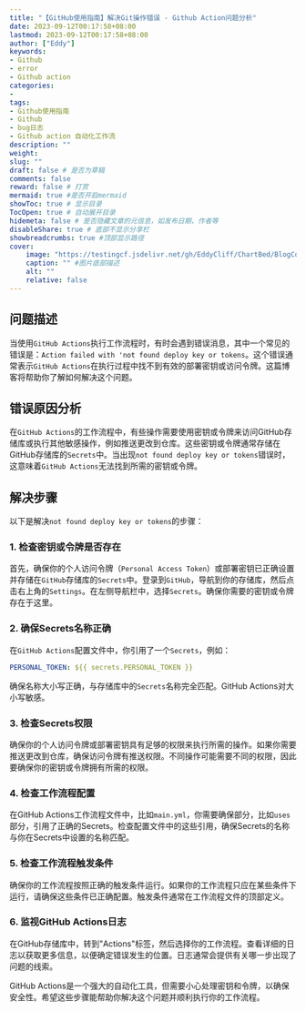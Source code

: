 ```yaml
---
title: "【GitHub使用指南】解决Git操作错误 - Github Action问题分析"
date: 2023-09-12T00:17:58+08:00
lastmod: 2023-09-12T00:17:58+08:00
author: ["Eddy"]
keywords: 
- Github
- error
- Github action
categories: 
- 
tags: 
- Github使用指南
- Github
- bug日志
- Github action 自动化工作流
description: ""
weight: 
slug: ""
draft: false # 是否为草稿
comments: false
reward: false # 打赏
mermaid: true #是否开启mermaid
showToc: true # 显示目录
TocOpen: true # 自动展开目录
hidemeta: false # 是否隐藏文章的元信息，如发布日期、作者等
disableShare: true # 底部不显示分享栏
showbreadcrumbs: true #顶部显示路径
cover:
    image: "https://testingcf.jsdelivr.net/gh/EddyCliff/ChartBed/BlogCover/book2.jpg" #图片路径例如：posts/tech/123/123.png
    caption: "" #图片底部描述
    alt: ""
    relative: false
---
```


## 问题描述

当使用`GitHub Actions`执行工作流程时，有时会遇到错误消息，其中一个常见的错误是：`Action failed with 'not found deploy key or tokens`。这个错误通常表示`GitHub Actions`在执行过程中找不到有效的部署密钥或访问令牌。这篇博客将帮助你了解如何解决这个问题。

## 错误原因分析

在`GitHub Actions`的工作流程中，有些操作需要使用密钥或令牌来访问GitHub存储库或执行其他敏感操作，例如推送更改到仓库。这些密钥或令牌通常存储在GitHub存储库的`Secrets`中。当出现`not found deploy key or tokens`错误时，这意味着`GitHub Actions`无法找到所需的密钥或令牌。

## 解决步骤

以下是解决`not found deploy key or tokens`的步骤：

### 1. 检查密钥或令牌是否存在

首先，确保你的个人访问令牌（`Personal Access Token`）或部署密钥已正确设置并存储在`GitHub`存储库的`Secrets`中。登录到`GitHub`，导航到你的存储库，然后点击右上角的`Settings`。在左侧导航栏中，选择`Secrets`。确保你需要的密钥或令牌存在于这里。

### 2. 确保Secrets名称正确

在`GitHub Actions`配置文件中，你引用了一个`Secrets`，例如：

```YAML
PERSONAL_TOKEN: ${{ secrets.PERSONAL_TOKEN }}
```

确保名称大小写正确，与存储库中的`Secrets`名称完全匹配。GitHub Actions对大小写敏感。

### 3. 检查Secrets权限

确保你的个人访问令牌或部署密钥具有足够的权限来执行所需的操作。如果你需要推送更改到仓库，确保访问令牌有推送权限。不同操作可能需要不同的权限，因此要确保你的密钥或令牌拥有所需的权限。

### 4. 检查工作流程配置

在GitHub Actions工作流程文件中，比如`main.yml`，你需要确保部分，比如`uses`部分，引用了正确的Secrets。检查配置文件中的这些引用，确保Secrets的名称与你在Secrets中设置的名称匹配。

### 5. 检查工作流程触发条件

确保你的工作流程按照正确的触发条件运行。如果你的工作流程只应在某些条件下运行，请确保这些条件已正确配置。触发条件通常在工作流程文件的顶部定义。

### 6. 监视GitHub Actions日志

在GitHub存储库中，转到"Actions"标签，然后选择你的工作流程。查看详细的日志以获取更多信息，以便确定错误发生的位置。日志通常会提供有关哪一步出现了问题的线索。

GitHub Actions是一个强大的自动化工具，但需要小心处理密钥和令牌，以确保安全性。希望这些步骤能帮助你解决这个问题并顺利执行你的工作流程。

